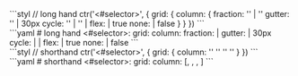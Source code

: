 <div data-size="275" data-examples="stylus" class="syntax"></div>
```styl
// long hand
ctr('<#selector>', {
  grid: {
    column: {
      fraction: '<string>' | '<number>'
      gutter: '<string>' | 30px
      cycle: '<string>' | '<number>' | <fraction:denominator>
      flex: <boolean> | true
      none: <boolean> | false
    }
  }
})
```

<div data-size="275" data-examples="yaml" class="syntax"></div>
```yaml
# long hand
<#selector>:
  grid:
    column:
      fraction: <string> | <number>
      gutter: <string> | 30px
      cycle: <string> | <number> | <fraction:denominator>
      flex: <boolean> | true
      none: <boolean> | false
```

<div data-size="275" data-examples="stylus" class="syntax syntax-55"></div>
```styl
// shorthand
ctr('<#selector>', {
  grid: {
    column: '<fraction>' '<cycle>' '<gutter>' '<flex>'
  }
})
```

<div data-size="275" data-examples="yaml" class="syntax syntax-55"></div>
```yaml
# shorthand
<#selector>:
  grid:
    column: [<fraction>, <cycle>, <gutter>, <flex>]
```

<div class="cf"></div>



